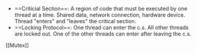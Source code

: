 - ==Criticial Section==: A region of code that must be executed by one thread at a time. Shared data, network connection, hardware device. Thread "enters" and "leaves" the critical section.
- ==Locking Protocol==: One thread can enter the c.s.  All other threads are locked out. One of the other threads can enter after leaving the c.s.

[[Mutex]]